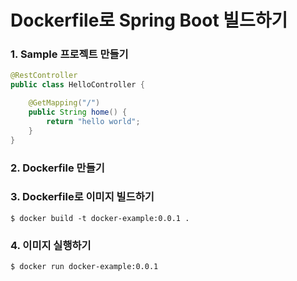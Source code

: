 # Dockerfile로 Spring Boot 빌드하기

### 1. Sample 프로젝트 만들기
```java
@RestController
public class HelloController {

    @GetMapping("/")
    public String home() {
        return "hello world";
    }
}
```
### 2. Dockerfile 만들기


### 3. Dockerfile로 이미지 빌드하기
```
$ docker build -t docker-example:0.0.1 .
```

### 4. 이미지 실행하기
```
$ docker run docker-example:0.0.1
```
